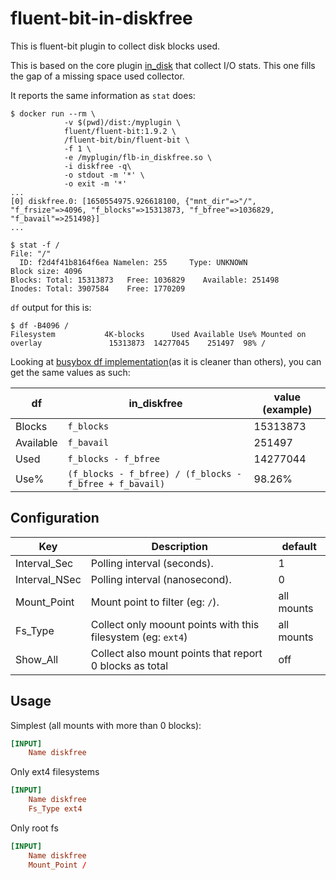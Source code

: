 # fluent-bit-in-diskfree

This is fluent-bit plugin to collect disk blocks used.

This is based on the core plugin [in_disk](https://github.com/fluent/fluent-bit/blob/master/plugins/in_disk/in_disk.c) that collect I/O stats. This one fills the gap of a missing space used collector.

It reports the same information as `stat` does:

```
$ docker run --rm \
			-v $(pwd)/dist:/myplugin \
			fluent/fluent-bit:1.9.2 \
			/fluent-bit/bin/fluent-bit \
			-f 1 \
			-e /myplugin/flb-in_diskfree.so \
			-i diskfree -q\
			-o stdout -m '*' \
			-o exit -m '*'
...
[0] diskfree.0: [1650554975.926618100, {"mnt_dir"=>"/", "f_frsize"=>4096, "f_blocks"=>15313873, "f_bfree"=>1036829, "f_bavail"=>251498}]
...
```

```
$ stat -f /
File: "/"
  ID: f2d4f41b8164f6ea Namelen: 255     Type: UNKNOWN
Block size: 4096
Blocks: Total: 15313873   Free: 1036829    Available: 251498
Inodes: Total: 3907584    Free: 1770209
```

`df` output for this is:

```
$ df -B4096 /
Filesystem           4K-blocks      Used Available Use% Mounted on
overlay               15313873  14277045    251497  98% /
```

Looking at [busybox df implementation](https://github.com/mirror/busybox/blob/94c78aa0b91f2150bd038866addf3d0ee69474a8/coreutils/df.c#L270-L271)(as it is cleaner than others), you can get the same values as such:

| df        | in_diskfree                                              | value (example) |
| --------- | -------------------------------------------------------- | --------------- |
| Blocks    | `f_blocks`                                               | 15313873        |
| Available | `f_bavail`                                               | 251497          |
| Used      | `f_blocks - f_bfree`                                     | 14277044        |
| Use%      | `(f_blocks - f_bfree) / (f_blocks - f_bfree + f_bavail)` | 98.26%          |


## Configuration

| Key  | Description | default |
| ---  | ----------- | ------- |
| Interval_Sec | Polling interval (seconds). | 1 |
| Interval_NSec| Polling interval (nanosecond). | 0 |
| Mount_Point | Mount point to filter (eg: `/`). | all mounts |
| Fs_Type | Collect only moount points with this filesystem (eg: `ext4`) | all mounts |
| Show_All | Collect also mount points that report 0 blocks as total | off |

## Usage

Simplest (all mounts with more than 0 blocks):

```toml
[INPUT]
    Name diskfree
```

Only ext4 filesystems
```toml
[INPUT]
    Name diskfree
    Fs_Type ext4
```

Only root fs

```toml
[INPUT]
    Name diskfree
    Mount_Point /
```

